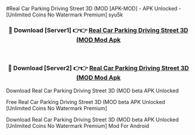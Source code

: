 #Real Car Parking Driving Street 3D (MOD [APK-MOD] - APK Unlocked - [Unlimited Coins No Watermark Premium] syu5k



<div align="center">

<h3>🔴 Download [Server1] 👉👉 <a href="https://momento.my/?title=Real_Car_Parking_Driving_Street_3D_(MOD">Real Car Parking Driving Street 3D (MOD Mod Apk</a></h3><br>

<h3>🔴 Download [Server2] 👉👉 <a href="https://momento.my/?title=Real_Car_Parking_Driving_Street_3D_(MOD">Real Car Parking Driving Street 3D (MOD Mod Apk</a></h3>
</div>



Download Real Car Parking Driving Street 3D (MOD beta APK Unlocked

Free Real Car Parking Driving Street 3D (MOD beta APK Unlocked [Unlimited Coins No Watermark Premium]

Download Real Car Parking Driving Street 3D (MOD beta APK Unlocked [Unlimited Coins No Watermark Premium] Mod For Android
